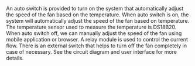 An auto switch is provided to turn on the system that automatically adjust the speed of the fan based on the temperature.
When auto switch is on, the system will automatically adjust the speed of the fan based on temperature.
The temperature sensor used to measure the temperature is DS18B20.
When auto switch off, we can manually adjust the speed of  the fan using mobile application or browser.
A relay module is used to control the current flow. 
There is an external switch that helps to turn off the fan  completely in case of necessary. 
See the circuit diagram and user interface for more details.
